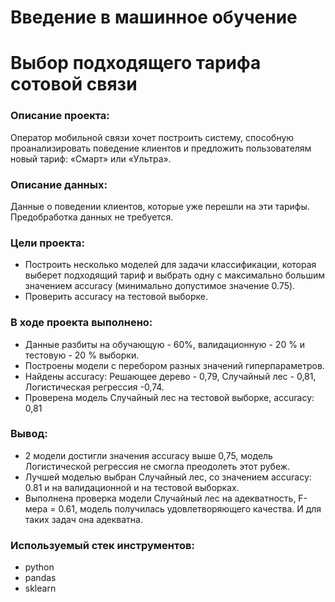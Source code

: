 # Введение в машинное обучение 
# Выбор подходящего тарифа сотовой связи
### Описание проекта: 
Оператор мобильной связи хочет построить систему, способную проанализировать поведение клиентов и предложить пользователям новый тариф: «Смарт» или «Ультра».
### Описание данных:
Данные о поведении клиентов, которые уже перешли на эти тарифы. Предобработка данных не требуется.
### Цели проекта:
- Построить несколько моделей для задачи классификации, которая выберет подходящий тариф и выбрать одну с максимально большим значением accuracy (минимально допустимое значение 0.75).
- Проверить accuracy на тестовой выборке. 
### В ходе проекта выполнено:
- Данные разбиты на обучающую - 60%, валидационную - 20 % и тестовую - 20 % выборки.
- Построены модели с перебором разных значений гиперпараметров.
- Найдены accuracy: Решающее дерево - 0,79, Случайный лес - 0,81, Логистическая регрессия -0,74.
- Проверена модель Случайный лес на тестовой выборке, accuracy: 0,81
### Вывод:
- 2 модели достигли значения accuracy выше 0,75, модель Логистической регрессия не смогла преодолеть этот рубеж. 
- Лучшей моделью выбран Случайный лес, со значением  accuracy: 0.81 и на валидационной и на тестовой выборках.
- Выполнена проверка модели Случайный лес на адекватность, F-мера = 0.61, модель получилась удовлетворяющего качества. И для таких задач она адекватна.

### Используемый стек инструментов:
- python
- pandas
- sklearn
